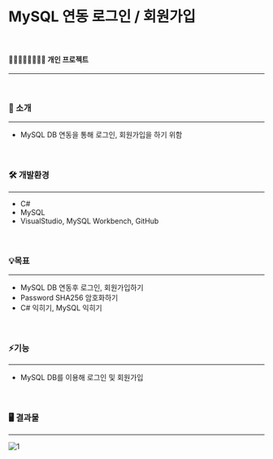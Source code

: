 # MySQL 연동 로그인 / 회원가입
<br/>

#### 👨🏻‍👩🏻‍👧🏻‍👦🏻 개인 프로젝트
---  
<br/>


  
### 📢 소개
---
+ MySQL DB 연동을 통해 로그인, 회원가입을 하기 위함
<br/><br/><br/>

### 🛠️ 개발환경
---
+ C#
+ MySQL
+ VisualStudio, MySQL Workbench, GitHub
<br/><br/><br/>



### 💡목표
---
+ MySQL DB 연동후 로그인, 회원가입하기
+ Password SHA256 암호화하기
+ C# 익히기, MySQL 익히기
<br/><br/><br/>


### ⚡기능
---
+ MySQL DB를 이용해 로그인 및 회원가입
  <br/><br/><br/>

### 🖥️ 결과물
---
![1](https://github.com/oracle312/db_account/assets/72733953/78e1b358-b5d1-4434-8433-cdfb6a2df201)
